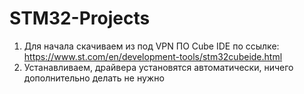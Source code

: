 # STM32-Projects
1. Для начала скачиваем из под VPN ПО Cube IDE по ссылке: https://www.st.com/en/development-tools/stm32cubeide.html
2. Устанавливаем, драйвера установятся автоматически, ничего дополнительно делать не нужно
